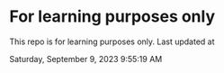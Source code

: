 # For learning purposes only
This repo is for learning purposes only.
Last updated at

Saturday, September 9, 2023 9:55:19 AM

